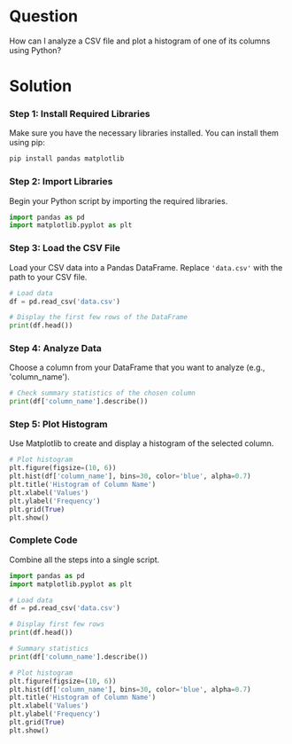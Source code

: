 # Question
How can I analyze a CSV file and plot a histogram of one of its columns using Python?

# Solution

### Step 1: Install Required Libraries
Make sure you have the necessary libraries installed. You can install them using pip:

```bash
pip install pandas matplotlib
```

### Step 2: Import Libraries
Begin your Python script by importing the required libraries.

```python
import pandas as pd
import matplotlib.pyplot as plt
```

### Step 3: Load the CSV File
Load your CSV data into a Pandas DataFrame. Replace `'data.csv'` with the path to your CSV file.

```python
# Load data
df = pd.read_csv('data.csv')

# Display the first few rows of the DataFrame
print(df.head())
```

### Step 4: Analyze Data
Choose a column from your DataFrame that you want to analyze (e.g., 'column_name').

```python
# Check summary statistics of the chosen column
print(df['column_name'].describe())
```

### Step 5: Plot Histogram
Use Matplotlib to create and display a histogram of the selected column.

```python
# Plot histogram
plt.figure(figsize=(10, 6))
plt.hist(df['column_name'], bins=30, color='blue', alpha=0.7)
plt.title('Histogram of Column Name')
plt.xlabel('Values')
plt.ylabel('Frequency')
plt.grid(True)
plt.show()
```

### Complete Code
Combine all the steps into a single script.

```python
import pandas as pd
import matplotlib.pyplot as plt

# Load data
df = pd.read_csv('data.csv')

# Display first few rows
print(df.head())

# Summary statistics
print(df['column_name'].describe())

# Plot histogram
plt.figure(figsize=(10, 6))
plt.hist(df['column_name'], bins=30, color='blue', alpha=0.7)
plt.title('Histogram of Column Name')
plt.xlabel('Values')
plt.ylabel('Frequency')
plt.grid(True)
plt.show()
```